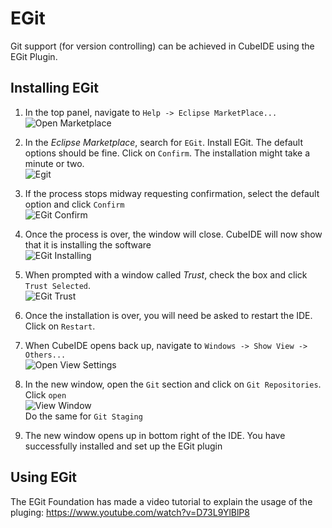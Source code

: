 # EGit
Git support (for version controlling) can be achieved in CubeIDE using the EGit Plugin.

## Installing EGit
1. In the top panel, navigate to `Help -> Eclipse MarketPlace...` \
![Open Marketplace](../../img/install/egit/egit_market.png)

2. In the _Eclipse Marketplace_, search for `EGit`. Install EGit. The default options should be fine. Click on `Confirm`. The installation might take a minute or two. \
![Egit](../../img/install/egit/egit_EGit.png)

3. If the process stops midway requesting confirmation, select the default option and click `Confirm` \
![EGit Confirm](../../img/install/egit/egit_options.png)

4. Once the process is over, the window will close. CubeIDE will now show that it is installing the software \
![EGit Installing](../../img/install/egit/egit_installing.png)

5. When prompted with a window called *Trust*, check the box and click `Trust Selected`. \
![EGit Trust](../../img/install/egit/egit_trust.png)

6. Once the installation is over, you will need be asked to restart the IDE. Click on `Restart`.
7. When CubeIDE opens back up, navigate to `Windows -> Show View -> Others...` \
![Open View Settings](../../img/install/egit/egit_view.png)

8. In the new window, open the `Git` section and click on `Git Repositories`. Click `open` \
![View Window](../../img/install/egit/egit_repoview.png) \
Do the same for `Git Staging`

9. The new window opens up in bottom right of the IDE. You have successfully installed and set up the EGit plugin

## Using EGit
The EGit Foundation has made a video tutorial to explain the usage of the pluging: https://www.youtube.com/watch?v=D73L9YlBlP8